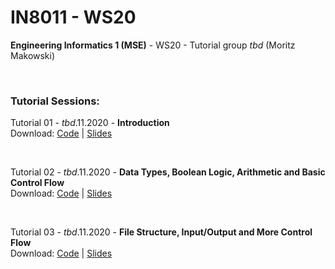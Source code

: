 
# IN8011 - WS20

**Engineering Informatics 1 (MSE)** - WS20 - Tutorial group _tbd_ (Moritz Makowski)

<br/>

### Tutorial Sessions:

Tutorial 01 - _tbd_.11.2020 - **Introduction** <br/>
Download:
[Code](https://armadillo.dostuffthatmatters.dev/dostuffthatmatters/IN8011-WS20/tutorial-01) | 
[Slides](https://armadillo.dostuffthatmatters.dev/dostuffthatmatters/IN8011-WS20/slides/IN8011-T01-moritz-makowski.pdf)

<br/>

Tutorial 02 - _tbd_.11.2020 - **Data Types, Boolean Logic, Arithmetic and Basic Control Flow** <br/>
Download:
[Code](https://armadillo.dostuffthatmatters.dev/dostuffthatmatters/IN8011-WS20/tutorial-02) | 
[Slides](https://armadillo.dostuffthatmatters.dev/dostuffthatmatters/IN8011-WS20/slides/IN8011-T02-moritz-makowski.pdf)

<br/>

Tutorial 03 - _tbd_.11.2020 - **File Structure, Input/Output and More Control Flow** <br/>
Download:
[Code](https://armadillo.dostuffthatmatters.dev/dostuffthatmatters/IN8011-WS20/tutorial-03) | 
[Slides](https://armadillo.dostuffthatmatters.dev/dostuffthatmatters/IN8011-WS20/slides/IN8011-T03-moritz-makowski.pdf)
